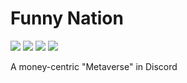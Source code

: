 # Funny Nation

[![](https://github.com/funny-nation/Funny-Nation/actions/workflows/eslint.yml/badge.svg)](https://github.com/funny-nation/Funny-Nation/actions/workflows/eslint.yml)
[![](https://github.com/funny-nation/Funny-Nation/actions/workflows/test.yml/badge.svg)](https://github.com/funny-nation/Funny-Nation/actions/workflows/test.yml)
[![](https://github.com/funny-nation/Funny-Nation/actions/workflows/test-on-start.yml/badge.svg)](https://github.com/funny-nation/Funny-Nation/actions/workflows/test-on-start.yml)
[![](https://github.com/funny-nation/Funny-Nation/actions/workflows/to-docker-hub.yml/badge.svg)](https://github.com/funny-nation/Funny-Nation/actions/workflows/to-docker-hub.yml)


A money-centric "Metaverse" in Discord
